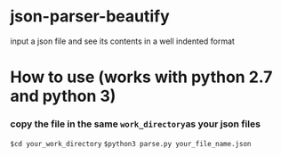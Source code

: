 # json-parser-beautify
input a json file and see its contents in a well indented format

# How to use (works with python 2.7 and python 3)

### copy the file in the same `work_directory`as your json files
`$cd your_work_directory`
`$python3 parse.py your_file_name.json`
